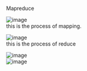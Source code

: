#
Mapreduce



![image](https://user-images.githubusercontent.com/111692657/210114045-615438ed-3ec0-4299-98ae-bcd22c8a1824.png)  
this is the process of mapping.  

![image](https://user-images.githubusercontent.com/111692657/210114368-3f98563a-23f3-4426-a075-f52ccfb768e1.png)  
this is the process of reduce  




![image](https://user-images.githubusercontent.com/111692657/210114300-79f5c36f-9a8b-49e1-9a95-163477bb2d79.png)  
![image](https://user-images.githubusercontent.com/111692657/210113990-f117283b-8348-4819-b732-ce5534dd3ae5.png)  

